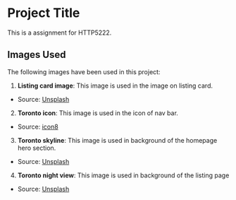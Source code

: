 # Project Title

This is a assignment for HTTP5222.

## Images Used

The following images have been used in this project:

1. **Listing card image**: This image is used in the image on listing card. 
  - Source: [Unsplash](https://unsplash.com/photos/a-balcony-with-a-table-chairs-and-a-couch-WvP7bpgdkYM)

2. **Toronto icon**: This image is used in the icon of nav bar.
  - Source: [icon8](https://icons8.com/icon/nLfwA6iNMI1p/toronto)

3. **Toronto skyline**: This image is used in background of the homepage hero section.
  - Source: [Unsplash](https://unsplash.com/photos/gray-buildings-near-body-of-water-in-aerial-photo-AhmLdXl_azU)   
  
4. **Toronto night view**: This image is used in background of the listing page
  - Source: [Unsplash](https://unsplash.com/photos/cityscape-at-night-stime-AxGByUaoz_o)   

